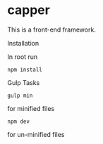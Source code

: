 capper
======

This is a front-end framework.

Installation

In root run
<pre><code>npm install
</code></pre>

Gulp Tasks
<pre><code>gulp min
</code></pre>for minified files

<pre><code>npm dev
</code></pre>for un-minified files 
